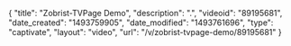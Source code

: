 {
    "title": "Zobrist-TVPage Demo",
    "description": ".",
    "videoid": "89195681",
    "date_created": "1493759905",
    "date_modified": "1493761696",
    "type": "captivate",
    "layout": "video",
    "url": "\/v\/zobrist-tvpage-demo\/89195681"
}